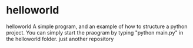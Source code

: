 # helloworld
helloworld
A simple program, and an example of how to structure a python project.
You can simply start the praogram by typing "python main.py" in the helloworld folder.
just another repository
